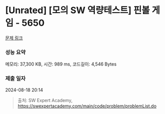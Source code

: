 # [Unrated] [모의 SW 역량테스트] 핀볼 게임 - 5650 

[문제 링크](https://swexpertacademy.com/main/code/problem/problemDetail.do?contestProbId=AWXRF8s6ezEDFAUo) 

### 성능 요약

메모리: 37,300 KB, 시간: 989 ms, 코드길이: 4,546 Bytes

### 제출 일자

2024-08-18 20:14



> 출처: SW Expert Academy, https://swexpertacademy.com/main/code/problem/problemList.do